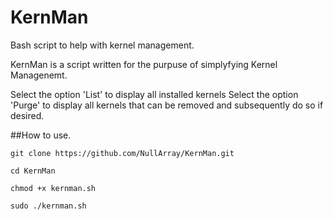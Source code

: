 # KernMan
Bash script to help with kernel management.

KernMan is a script written for the purpuse of simplyfying Kernel Managenemt.
	
Select the option 'List' to display all installed kernels Select the option 'Purge' to display 
all kernels that can be removed and subsequently do so if desired.

##How to use.

`git clone https://github.com/NullArray/KernMan.git`

`cd KernMan`

`chmod +x kernman.sh`

`sudo ./kernman.sh`

